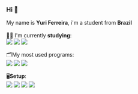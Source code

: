 ### Hi 👋
   My name is **Yuri Ferreira**, i'm a student from **Brazil**<br>
 <br>👩‍💻 I'm currently **studying**: <br> <img src="https://img.shields.io/badge/HTML5-E34F26?style=for-the-badge&logo=html5&logoColor=white" /> <img src="https://img.shields.io/badge/CSS3-1572B6?style=for-the-badge&logo=css3&logoColor=white" /> <img src="https://img.shields.io/badge/JavaScript-F7DF1E?style=for-the-badge&logo=javascript&logoColor=black" />  <br>

🗂My most used programs:
<br>
<img src="https://img.shields.io/badge/Adobe%20XD-FF61F6?style=for-the-badge&logo=Adobe%20XD&logoColor=white"/>
<img src="https://img.shields.io/badge/Visual_Studio_Code-0078D4?style=for-the-badge&logo=visual%20studio%20code&logoColor=white"/>
<img src="https://img.shields.io/badge/Spotify-1ED760?&style=for-the-badge&logo=spotify&logoColor=white"/>

🖥**Setup**:
<br>
<img src="https://img.shields.io/badge/Windows-0078D6?style=for-the-badge&logo=windows&logoColor=white"/> <img src="https://img.shields.io/badge/NVIDIA-RTX2070-76B900?style=for-the-badge&logo=nvidia&logoColor=white"/> <img src="https://img.shields.io/badge/Intel-Core_i7_8th-0071C5?style=for-the-badge&logo=intel&logoColor=whi"/> <img src="https://img.shields.io/badge/RAM-24GB-blue?style=for-the-badge"/>
